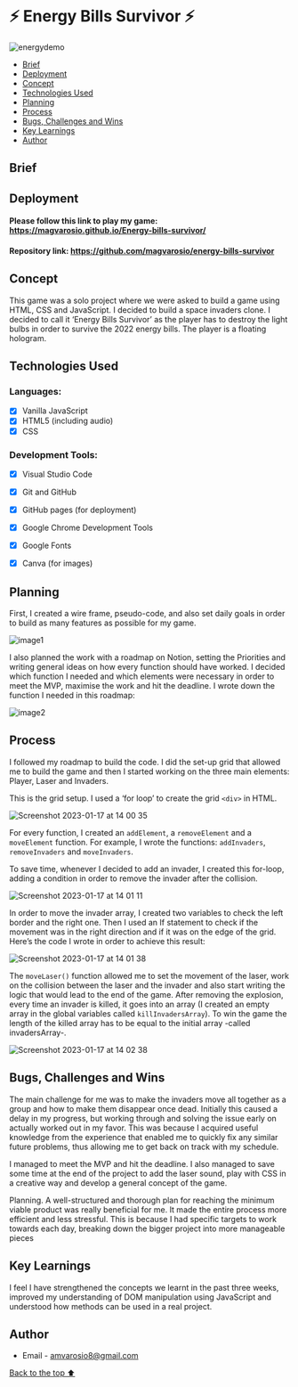 <a id="idtext"></a>

# ⚡️ Energy Bills Survivor ⚡️


![energydemo](https://user-images.githubusercontent.com/112773333/212915431-e2005bb2-ee55-4c3d-bd44-6723f8cf4ea8.gif)

- [Brief](#brief)
- [Deployment](#deployment)
- [Concept](#concept)
- [Technologies Used](#technologies-used)
- [Planning](#planning)
- [Process](#process)
- [Bugs, Challenges and Wins](#bugs-challenges-and-wins)
- [Key Learnings](#key-learnings)
- [Author](#authors)


## Brief

## Deployment

#### Please follow this link to play my game: https://magvarosio.github.io/Energy-bills-survivor/

#### Repository link: https://github.com/magvarosio/energy-bills-survivor

## Concept
This game was a solo project where we were asked to build a game using HTML, CSS and JavaScript. I decided to build a space invaders clone. I decided to call it  ‘Energy Bills Survivor’ as the player has to destroy the light bulbs in order to survive the 2022 energy bills. The player is a floating hologram.

## Technologies Used

### Languages:

- [x] Vanilla JavaScript
- [x] HTML5 (including audio)
- [x] CSS

### Development Tools:

- [x] Visual Studio Code
- [x] Git and GitHub
- [x] GitHub pages (for deployment)
- [x] Google Chrome Development Tools
- [x] Google Fonts
- [x] Canva (for images)


## Planning

First, I created a wire frame, pseudo-code, and also set daily goals in order to build as many features as possible for my game.

![image1](https://user-images.githubusercontent.com/112773333/212917901-a17ac7b4-b520-4f76-b871-17c17610a339.png)

I also planned the work with a roadmap on Notion, setting the Priorities and writing general ideas on how every function should have worked. I decided which function I needed and which elements were necessary in order to meet the MVP, maximise the work and hit the deadline. I wrote down the function I needed in this roadmap:

![image2](https://user-images.githubusercontent.com/112773333/212918000-f0c890a8-09ad-4568-b981-451e6e1ca1b9.png)

## Process

I followed my roadmap to build the code. I did the set-up grid that allowed me to build the game and then I started working on the three main elements: Player, Laser and Invaders. 

This is the grid setup. I used a ‘for loop’ to create the grid `<div>` in HTML. 

![Screenshot 2023-01-17 at 14 00 35](https://user-images.githubusercontent.com/112773333/212918296-17bfe653-a43c-48b5-8652-8e5a16b7b2a9.png)

For every function, I created an `addElement`, a `removeElement` and a `moveElement` function. For example, I wrote the functions:  `addInvaders`, `removeInvaders` and `moveInvaders`. 

To save time, whenever I decided to add an invader, I created this for-loop, adding a condition in order to remove the invader after the collision.


![Screenshot 2023-01-17 at 14 01 11](https://user-images.githubusercontent.com/112773333/212918460-f972c09e-b61b-40f3-9a60-76f32e6ad519.png)

In order to move the invader array, I created two variables to check the left border and the right one. Then I used an If statement to check if the movement was in the right direction and if it was on the edge of the grid. 
Here’s the code I wrote in order to achieve this result: 

![Screenshot 2023-01-17 at 14 01 38](https://user-images.githubusercontent.com/112773333/212918566-3194f4a9-35de-4fd2-924b-fbda7fa1d29a.png)

The `moveLaser()` function allowed me to set the movement of the laser, work on the collision between the laser and the invader and also start writing the logic that would lead to the end of the game. 
After removing the explosion, every time an invader is killed, it goes into an array (I created an empty array in the global variables called `killInvadersArray`). To win the game the length of the killed array has to be equal to the initial array -called invadersArray-.  

![Screenshot 2023-01-17 at 14 02 38](https://user-images.githubusercontent.com/112773333/212918782-2dd72788-1ab9-4e4f-92fe-48cb51443c6f.png)



## Bugs, Challenges and Wins

The main challenge for me was to make the invaders move all together as a group and how to make them disappear once dead.
Initially this caused a delay in my progress, but working through and solving the issue early on actually worked out in my favor. This was because I acquired useful knowledge from the experience that enabled me to quickly fix any similar future problems, thus allowing me to get back on track with my schedule.

I managed to meet the MVP and hit the deadline. I also managed to save some time at the end of the project to add the laser sound, play with CSS in a creative way and develop a general concept of the game.

Planning. A well-structured and thorough plan for reaching the minimum viable product was really beneficial for me. It made the entire process more efficient and less stressful. This is because I had specific targets to work towards each day, breaking down the bigger project into more manageable pieces

## Key Learnings

I feel I have strengthened the concepts we learnt in the past three weeks, improved my understanding of DOM manipulation using JavaScript and understood how methods can be used in a real project. 

## Author

- Email - amvarosio8@gmail.com

[Back to the top ⬆️](#idtext)
